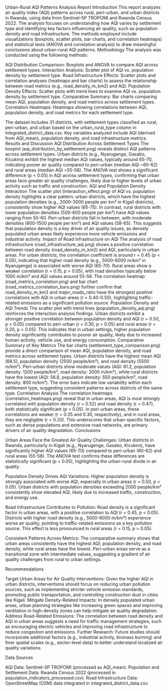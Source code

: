 Urban-Rural AQI Patterns Analysis Report
Introduction
This report analyzes air quality index (AQI) patterns across rural, peri-urban, and urban districts in Rwanda, using data from Sentinel-5P TROPOMI and Rwanda Census 2022. The analysis focuses on understanding how AQI varies by settlement type and identifying key factors influencing air quality, such as population density and road infrastructure. The methods employed include visualizations (boxplots, scatter plots, bar charts, and correlation heatmaps) and statistical tests (ANOVA and correlation analysis) to draw meaningful conclusions about urban-rural AQI patterns.
Methodology
The analysis was conducted using the following methods:

AQI Distribution Comparison: Boxplots and ANOVA to compare AQI across settlement types.
Interaction Analysis: Scatter plot of AQI vs. population density by settlement type.
Road Infrastructure Effects: Scatter plots and correlation analyses (heatmaps and bar charts) to assess the relationship between road metrics (e.g., road_density_m_km2) and AQI.
Population Density Effects: Scatter plots with trend lines to examine AQI vs. population density by settlement type.
Comparative Summary: Bar charts comparing mean AQI, population density, and road metrics across settlement types.
Correlation Heatmaps: Heatmaps showing correlations between AQI, population density, and road metrics for each settlement type.

The dataset includes 31 districts, with settlement types classified as rural, peri-urban, and urban based on the urban_rural_type column in integrated_district_data.csv. Key variables analyzed include AQI (derived from AQI_mean), population density, and road infrastructure metrics.
Results and Discussion
AQI Distribution Across Settlement Types
The boxplot (aqi_distribution_by_settlement.png) reveals distinct AQI patterns across settlement types. Urban districts (e.g., Nyarugenge, Gasabo, Kicukiro) exhibit the highest median AQI values, typically around 65-70, indicating poorer air quality compared to peri-urban (median AQI ~60-62) and rural areas (median AQI ~55-58). The ANOVA test shows a significant difference (p < 0.05) in AQI across settlement types, confirming that urban areas face greater air quality challenges, likely due to higher levels of urban activity such as traffic and construction.
AQI and Population Density Interaction
The scatter plot (interaction_effect.png) of AQI vs. population density highlights a clear pattern: urban districts, which have the highest population densities (e.g., 2000-3000 people per km² in Kigali districts), consistently show higher AQI values (65-75). In contrast, rural districts with lower population densities (500-600 people per km²) have AQI values ranging from 50-60. Peri-urban districts fall in between, with moderate densities (800-1500 people per km²) and AQI values (58-65). This suggests that population density is a key driver of air quality issues, as densely populated urban areas likely experience more vehicle emissions and industrial activity.
Impact of Road Infrastructure on AQI
The analysis of road infrastructure (road_infrastructure_aqi.png) shows a positive correlation between road density (road_density_m_km2) and AQI, particularly in urban areas. For urban districts, the correlation coefficient is around r = 0.45 (p < 0.05), indicating that higher road density (e.g., 5000-6000 m/km² in Nyarugenge) is associated with worse AQI (65-70). Rural areas show a weaker correlation (r = 0.15, p > 0.05), with road densities typically below 1000 m/km² and AQI values around 55-58. The correlation heatmap (road_metrics_correlation.png) and bar chart (road_metrics_correlation_bars.png) further confirm that road_density_m_km2 and major_roads_ratio have the strongest positive correlations with AQI in urban areas (r = 0.40-0.50), highlighting traffic-related emissions as a significant pollution source.
Population Density and AQI Trends
The scatter plot with trend lines (population_density_aqi.png) reinforces the interaction analysis findings. Urban districts exhibit a stronger positive correlation between population density and AQI (r = 0.50, p < 0.05) compared to peri-urban (r = 0.30, p > 0.05) and rural areas (r = 0.20, p > 0.05). This indicates that in urban settings, higher population density significantly contributes to poorer air quality, likely due to increased human activity, vehicle use, and energy consumption.
Comparative Summary of Key Metrics
The bar charts (settlement_type_comparison.png) provide a direct comparison of mean AQI, population density, and road metrics across settlement types. Urban districts have the highest mean AQI (68.5), population density (2500 people/km²), and road density (5500 m/km²). Peri-urban districts show moderate values (AQI: 61.2, population density: 1200 people/km², road density: 2000 m/km²), while rural districts have the lowest (AQI: 56.8, population density: 550 people/km², road density: 800 m/km²). The error bars indicate low variability within each settlement type, suggesting consistent patterns across districts of the same type.
Correlation Analysis
The correlation heatmaps (correlation_heatmaps.png) reveal that in urban areas, AQI is most strongly correlated with population density (r = 0.52) and road density (r = 0.47), both statistically significant (p < 0.05). In peri-urban areas, these correlations are weaker (r = 0.35 and 0.30, respectively), and in rural areas, they are negligible (r < 0.20). This underscores that urban-specific factors, such as dense populations and extensive road networks, are primary drivers of air quality degradation.
Conclusions

Urban Areas Face the Greatest Air Quality Challenges: Urban districts in Rwanda, particularly in Kigali (e.g., Nyarugenge, Gasabo, Kicukiro), have significantly higher AQI values (65-70) compared to peri-urban (60-62) and rural areas (55-58). The ANOVA test confirms these differences are statistically significant (p < 0.05), highlighting the urban-rural divide in air quality.

Population Density Drives AQI Variations: Higher population density is strongly associated with worse AQI, especially in urban areas (r = 0.50, p < 0.05). Urban districts with population densities exceeding 2000 people/km² consistently show elevated AQI, likely due to increased traffic, construction, and energy use.

Road Infrastructure Contributes to Pollution: Road density is a significant factor in urban areas, with a positive correlation to AQI (r = 0.45, p < 0.05). Districts with higher road density (e.g., 5000-6000 m/km²) experience worse air quality, pointing to traffic-related emissions as a key pollution source. This effect is less pronounced in rural areas (r = 0.15, p > 0.05).

Consistent Patterns Across Metrics: The comparative summary shows that urban areas consistently have the highest AQI, population density, and road density, while rural areas have the lowest. Peri-urban areas serve as a transitional zone with intermediate values, suggesting a gradient of air quality challenges from rural to urban settings.


Recommendations

Target Urban Areas for Air Quality Interventions: Given the higher AQI in urban districts, interventions should focus on reducing urban pollution sources, such as implementing stricter vehicle emission standards, promoting public transportation, and controlling construction dust in cities like Kigali.
Mitigate Density-Related Impacts: In densely populated urban areas, urban planning strategies like increasing green spaces and improving ventilation in high-density zones can help mitigate air quality degradation.
Address Road-Related Emissions: The correlation between road density and AQI in urban areas suggests a need for traffic management strategies, such as encouraging electric vehicles and improving road infrastructure to reduce congestion and emissions.
Further Research: Future studies should incorporate additional factors (e.g., industrial activity, biomass burning) and finer spatial scales (e.g., sector-level data) to better understand localized air quality variations.

Data Sources

AQI Data: Sentinel-5P TROPOMI (processed as AQI_mean).
Population and Settlement Data: Rwanda Census 2022 (processed in population_indicators_processed.csv).
Road Infrastructure Data: OpenStreetMap (OSM) data integrated in integrated_district_data.csv.

